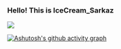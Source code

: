 ### Hello! This is IceCream_Sarkaz

![](https://github-readme-stats.vercel.app/api?username=Huang-Yuhan&theme=dark)

[![Ashutosh's github activity graph](https://github-readme-activity-graph.vercel.app/graph?username=Huang-Yuhan&bg_color=000000&color=ffffff&line=c061cb&point=c64600&area=true&hide_border=true)](https://github.com/ashutosh00710/github-readme-activity-graph)


<!--START_SECTION:waka-->
<!--END_SECTION:waka-->
